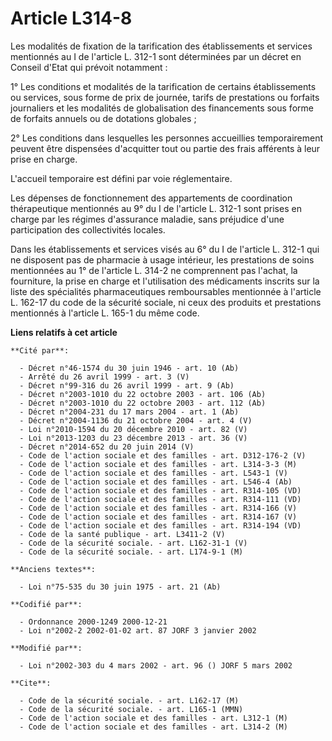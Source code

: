 # Article L314-8

Les modalités de fixation de la tarification des établissements et services mentionnés au I de l'article L. 312-1 sont
déterminées par un décret en Conseil d'Etat qui prévoit notamment :

1° Les conditions et modalités de la tarification de certains établissements ou services, sous forme de prix de journée,
tarifs de prestations ou forfaits journaliers et les modalités de globalisation des financements sous forme de forfaits
annuels ou de dotations globales ;

2° Les conditions dans lesquelles les personnes accueillies temporairement peuvent être dispensées d'acquitter tout ou partie
des frais afférents à leur prise en charge.

L'accueil temporaire est défini par voie réglementaire.

Les dépenses de fonctionnement des appartements de coordination thérapeutique mentionnés au 9° du I de l'article L. 312-1
sont prises en charge par les régimes d'assurance maladie, sans préjudice d'une participation des collectivités locales.

Dans les établissements et services visés au 6° du I de l'article L. 312-1 qui ne disposent pas de pharmacie à usage
intérieur, les prestations de soins mentionnées au 1° de l'article L. 314-2 ne comprennent pas l'achat, la fourniture, la
prise en charge et l'utilisation des médicaments inscrits sur la liste des spécialités pharmaceutiques remboursables
mentionnée à l'article L. 162-17 du code de la sécurité sociale, ni ceux des produits et prestations mentionnés à l'article
L. 165-1 du même code.

**Liens relatifs à cet article**

	**Cité par**:

	  - Décret n°46-1574 du 30 juin 1946 - art. 10 (Ab)
	  - Arrêté du 26 avril 1999 - art. 3 (V)
	  - Décret n°99-316 du 26 avril 1999 - art. 9 (Ab)
	  - Décret n°2003-1010 du 22 octobre 2003 - art. 106 (Ab)
	  - Décret n°2003-1010 du 22 octobre 2003 - art. 112 (Ab)
	  - Décret n°2004-231 du 17 mars 2004 - art. 1 (Ab)
	  - Décret n°2004-1136 du 21 octobre 2004 - art. 4 (V)
	  - Loi n°2010-1594 du 20 décembre 2010 - art. 82 (V)
	  - Loi n°2013-1203 du 23 décembre 2013 - art. 36 (V)
	  - Décret n°2014-652 du 20 juin 2014 (V)
	  - Code de l'action sociale et des familles - art. D312-176-2 (V)
	  - Code de l'action sociale et des familles - art. L314-3-3 (M)
	  - Code de l'action sociale et des familles - art. L543-1 (V)
	  - Code de l'action sociale et des familles - art. L546-4 (Ab)
	  - Code de l'action sociale et des familles - art. R314-105 (VD)
	  - Code de l'action sociale et des familles - art. R314-111 (VD)
	  - Code de l'action sociale et des familles - art. R314-166 (V)
	  - Code de l'action sociale et des familles - art. R314-167 (V)
	  - Code de l'action sociale et des familles - art. R314-194 (VD)
	  - Code de la santé publique - art. L3411-2 (V)
	  - Code de la sécurité sociale. - art. L162-31-1 (V)
	  - Code de la sécurité sociale. - art. L174-9-1 (M)

	**Anciens textes**:

	  - Loi n°75-535 du 30 juin 1975 - art. 21 (Ab)

	**Codifié par**:

	  - Ordonnance 2000-1249 2000-12-21
	  - Loi n°2002-2 2002-01-02 art. 87 JORF 3 janvier 2002

	**Modifié par**:

	  - Loi n°2002-303 du 4 mars 2002 - art. 96 () JORF 5 mars 2002

	**Cite**:

	  - Code de la sécurité sociale. - art. L162-17 (M)
	  - Code de la sécurité sociale. - art. L165-1 (MMN)
	  - Code de l'action sociale et des familles - art. L312-1 (M)
	  - Code de l'action sociale et des familles - art. L314-2 (M)

